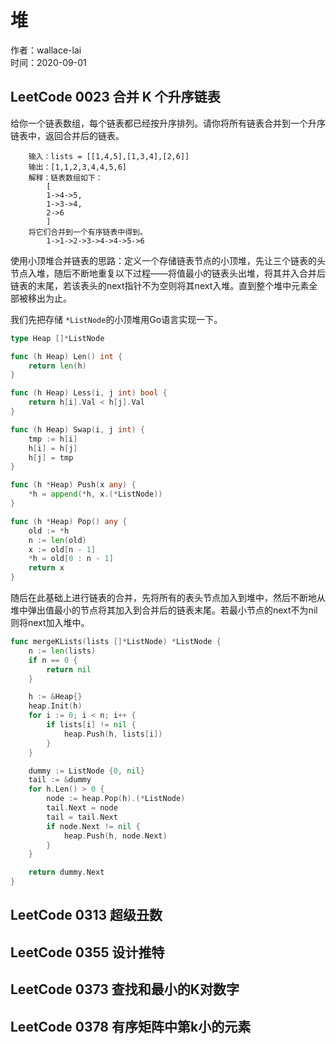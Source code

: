 # 堆

作者：wallace-lai </br>
时间：2020-09-01 </br>

## LeetCode 0023 合并 K 个升序链表

给你一个链表数组，每个链表都已经按升序排列。请你将所有链表合并到一个升序链表中，返回合并后的链表。

```
    输入：lists = [[1,4,5],[1,3,4],[2,6]]
    输出：[1,1,2,3,4,4,5,6]
    解释：链表数组如下：
        [
        1->4->5,
        1->3->4,
        2->6
        ]
    将它们合并到一个有序链表中得到。
        1->1->2->3->4->4->5->6
```

使用小顶堆合并链表的思路：定义一个存储链表节点的小顶堆，先让三个链表的头节点入堆，随后不断地重复以下过程——将值最小的链表头出堆，将其并入合并后链表的末尾，若该表头的next指针不为空则将其next入堆。直到整个堆中元素全部被移出为止。

我们先把存储 `*ListNode`的小顶堆用Go语言实现一下。

```go
type Heap []*ListNode

func (h Heap) Len() int {
    return len(h)
}

func (h Heap) Less(i, j int) bool {
    return h[i].Val < h[j].Val
}

func (h Heap) Swap(i, j int) {
    tmp := h[i]
    h[i] = h[j]
    h[j] = tmp
}

func (h *Heap) Push(x any) {
    *h = append(*h, x.(*ListNode))
}

func (h *Heap) Pop() any {
    old := *h
    n := len(old)
    x := old[n - 1]
    *h = old[0 : n - 1]
    return x
}
```

随后在此基础上进行链表的合并，先将所有的表头节点加入到堆中，然后不断地从堆中弹出值最小的节点将其加入到合并后的链表末尾。若最小节点的next不为nil则将next加入堆中。

```go
func mergeKLists(lists []*ListNode) *ListNode {
    n := len(lists)
    if n == 0 {
        return nil
    }

    h := &Heap{}
    heap.Init(h)
    for i := 0; i < n; i++ {
        if lists[i] != nil {
            heap.Push(h, lists[i])
        }
    }

    dummy := ListNode {0, nil}
    tail := &dummy
    for h.Len() > 0 {
        node := heap.Pop(h).(*ListNode)
        tail.Next = node
        tail = tail.Next
        if node.Next != nil {
            heap.Push(h, node.Next)
        }
    }

    return dummy.Next
}
```


## LeetCode 0313 超级丑数

## LeetCode 0355 设计推特

## LeetCode 0373 查找和最小的K对数字

## LeetCode 0378 有序矩阵中第k小的元素

